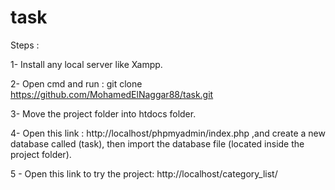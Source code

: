# task

Steps : 

1- Install any local server like Xampp.

2- Open cmd and run : git clone https://github.com/MohamedElNaggar88/task.git

3- Move the project folder into htdocs folder. 

4- Open this link : http://localhost/phpmyadmin/index.php ,and create a new database called (task), then  import the database file (located inside the project folder).

5 - Open this link to try the project: http://localhost/category_list/

